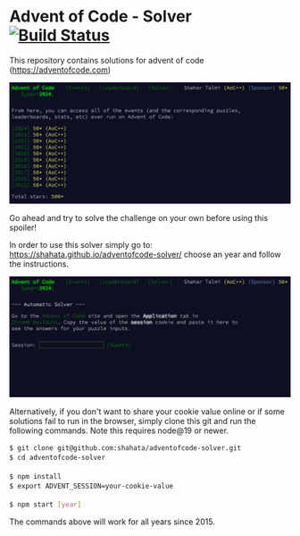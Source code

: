 # Advent of Code - Solver [![Build Status](https://github.com/shahata/adventofcode-solver/workflows/build/badge.svg)](#advent-of-code---solver-)

This repository contains solutions for advent of code (https://adventofcode.com)

<img width="1051" alt="image" src="static/screenshot-events.png">

Go ahead and try to solve the challenge on your own before using this spoiler!

In order to use this solver simply go to: https://shahata.github.io/adventofcode-solver/ choose an year and follow the instructions.

[<img width="1051" alt="image" src="static/screenshot-solver.png">](https://shahata.github.io/adventofcode-solver/)

Alternatively, if you don't want to share your cookie value online or if some solutions fail to run in the browser, simply clone this git and run the following commands. Note this requires node@19 or newer.

```sh
$ git clone git@github.com:shahata/adventofcode-solver.git
$ cd adventofcode-solver

$ npm install
$ export ADVENT_SESSION=your-cookie-value

$ npm start [year]
```

The commands above will work for all years since 2015.
